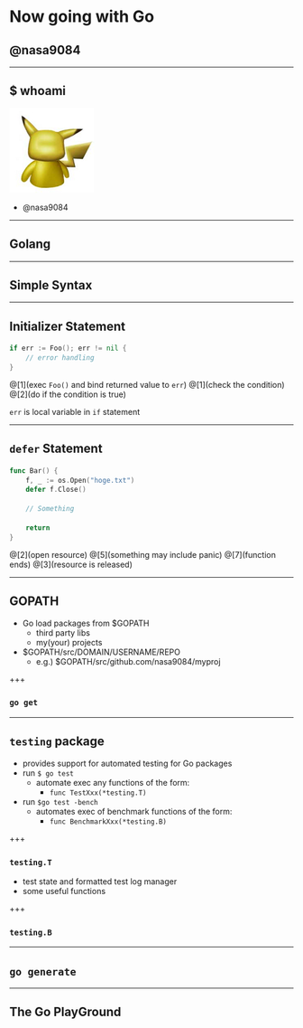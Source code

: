 # Now going with Go
## @nasa9084

---

## $ whoami

![](assets/pika.jpg)
* @nasa9084

---

## Golang

---

## Simple Syntax

---

## Initializer Statement

``` go
if err := Foo(); err != nil {
    // error handling
}
```

@[1](exec `Foo()` and bind returned value to `err`)
@[1](check the condition)
@[2](do if the condition is true)

`err` is local variable in `if` statement

---

## `defer` Statement

``` go
func Bar() {
    f, _ := os.Open("hoge.txt")
    defer f.Close()

    // Something

    return
}
```

@[2](open resource)
@[5](something may include panic)
@[7](function ends)
@[3](resource is released)

---

## GOPATH

* Go load packages from $GOPATH
  - third party libs
  - my(your) projects
* $GOPATH/src/DOMAIN/USERNAME/REPO
  - e.g.) $GOPATH/src/github.com/nasa9084/myproj

+++

### `go get`

---

## `testing` package

* provides support for automated testing for Go packages
* run `$ go test`
  - automate exec any functions of the form:
    + `func TestXxx(*testing.T)`
* run `$go test -bench`
  - automates exec of benchmark functions of the form:
    + `func BenchmarkXxx(*testing.B)`

+++

### `testing.T`

* test state and formatted test log manager
* some useful functions

+++

### `testing.B`

---

## `go generate`

---

## The Go PlayGround
